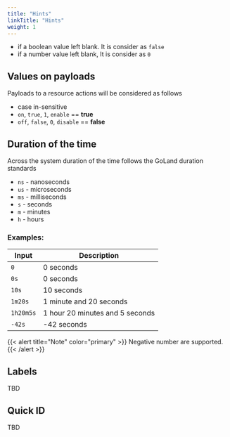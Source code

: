 ```yaml
---
title: "Hints"
linkTitle: "Hints"
weight: 1
---
```


* if a boolean value left blank. It is consider as `false`
* if a number value left blank, It is consider as `0`

## Values on payloads
Payloads to a resource actions will be considered as follows<br>
* case in-sensitive
* `on`, `true`, `1`, `enable` == **true**
* `off`, `false`, `0`, `disable` == **false**

## Duration of the time
Across the system duration of the time follows the GoLand duration standards<br>
- `ns` - nanoseconds
- `us` - microseconds
- `ms` - milliseconds
- `s`  - seconds
- `m`  - minutes
- `h`  - hours

### Examples:
|Input    |Description                      |
|---------|---------------------------------|
|`0`      |0 seconds                        |
|`0s`     |0 seconds                        |
|`10s`    |10 seconds                       |
|`1m20s`  |1 minute and 20 seconds          |
|`1h20m5s`|1 hour 20 minutes and 5 seconds  |
|`-42s`   |-42 seconds                      |

{{< alert title="Note" color="primary" >}}
Negative number are supported.
{{< /alert >}}

## Labels
TBD

## Quick ID
TBD